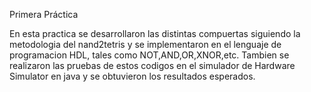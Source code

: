 Primera Práctica

En esta practica se desarrollaron las distintas compuertas siguiendo la metodologia del nand2tetris y se implementaron en el lenguaje de programacion HDL, tales como NOT,AND,OR,XNOR,etc.
Tambien se realizaron las pruebas de estos codigos en el simulador de Hardware Simulator en java y se obtuvieron los resultados esperados.
